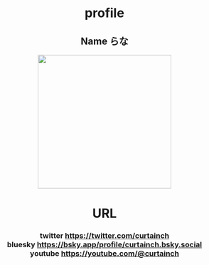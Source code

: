 <h1 align="center">profile</h1>
<h2 align="center">Name らな</h2>
<p align="center"><img src="https://github.com/curtainch/website/assets/57213007/a3c2cb98-1569-4b86-b116-42cacee9159f" width="300"></p>
<h1 align="center">URL</h1>
<h3 align="center">
twitter <a href="https://twitter.com/curtainch" target="_blank">https://twitter.com/curtainch<br></a>
bluesky <a href="https://bsky.app/profile/curtainch.bsky.social" target="_blank">https://bsky.app/profile/curtainch.bsky.social<br></a>
youtube <a href="https://youtube.com/@curtainch" target="_blank">https://youtube.com/@curtainch<br></a>
</h3>

